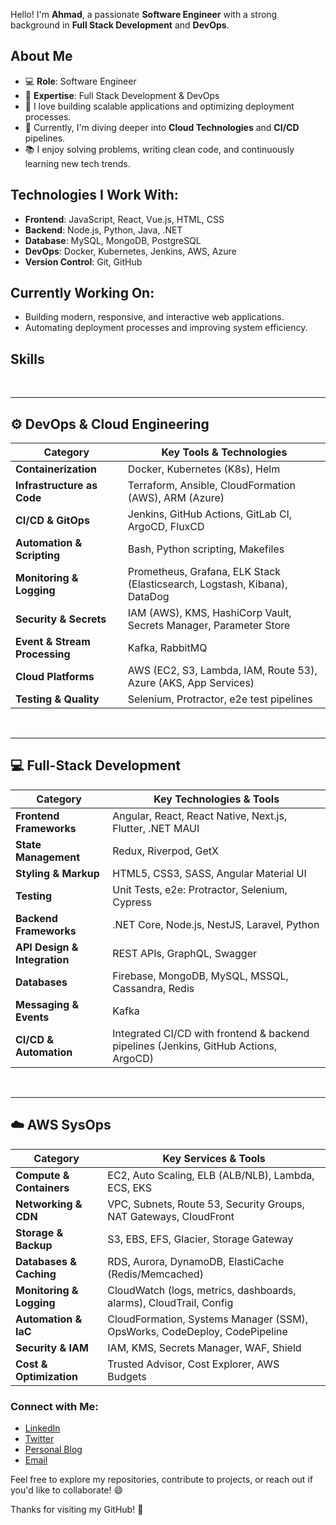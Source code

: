 Hello! I'm **Ahmad**, a passionate **Software Engineer** with a strong background in **Full Stack Development** and **DevOps**.

## About Me
- 💻 **Role**: Software Engineer
- 🔧 **Expertise**: Full Stack Development & DevOps
- 🚀 I love building scalable applications and optimizing deployment processes.
- 🌱 Currently, I'm diving deeper into **Cloud Technologies** and **CI/CD** pipelines.
- 📚 I enjoy solving problems, writing clean code, and continuously learning new tech trends.

## Technologies I Work With:
- **Frontend**: JavaScript, React, Vue.js, HTML, CSS
- **Backend**: Node.js, Python, Java, .NET
- **Database**: MySQL, MongoDB, PostgreSQL
- **DevOps**: Docker, Kubernetes, Jenkins, AWS, Azure
- **Version Control**: Git, GitHub

## Currently Working On:
- Building modern, responsive, and interactive web applications.
- Automating deployment processes and improving system efficiency.

## Skills


<br>

-----


## ⚙️ DevOps & Cloud Engineering

| **Category**                  | **Key Tools & Technologies**                                              |
| ----------------------------- | ------------------------------------------------------------------------- |
| **Containerization**          | Docker, Kubernetes (K8s), Helm                                            |
| **Infrastructure as Code**    | Terraform, Ansible, CloudFormation (AWS), ARM (Azure)                     |
| **CI/CD & GitOps**            | Jenkins, GitHub Actions, GitLab CI, ArgoCD, FluxCD                        |
| **Automation & Scripting**    | Bash, Python scripting, Makefiles                                         |
| **Monitoring & Logging**      | Prometheus, Grafana, ELK Stack (Elasticsearch, Logstash, Kibana), DataDog |
| **Security & Secrets**        | IAM (AWS), KMS, HashiCorp Vault, Secrets Manager, Parameter Store         |
| **Event & Stream Processing** | Kafka, RabbitMQ                                                           |
| **Cloud Platforms**           | AWS (EC2, S3, Lambda, IAM, Route 53), Azure (AKS, App Services)           |
| **Testing & Quality**         | Selenium, Protractor, e2e test pipelines                                  |


<br>

----
## 💻 Full-Stack Development


| **Category**                 | **Key Technologies & Tools**                                                         |
| ---------------------------- | ------------------------------------------------------------------------------------ |
| **Frontend Frameworks**      | Angular, React, React Native, Next.js, Flutter, .NET MAUI                            |
| **State Management**         | Redux, Riverpod, GetX                                                                |
| **Styling & Markup**         | HTML5, CSS3, SASS, Angular Material UI                                               |
| **Testing**                  | Unit Tests, e2e: Protractor, Selenium, Cypress                                       |
| **Backend Frameworks**       | .NET Core, Node.js, NestJS, Laravel, Python                                          |
| **API Design & Integration** | REST APIs, GraphQL, Swagger                                                          |
| **Databases**                | Firebase, MongoDB, MySQL, MSSQL, Cassandra, Redis                                    |
| **Messaging & Events**       | Kafka                                                                                |
| **CI/CD & Automation**       | Integrated CI/CD with frontend & backend pipelines (Jenkins, GitHub Actions, ArgoCD) |


<br>

------

## ☁️ AWS SysOps

| **Category**             | **Key Services & Tools**                                                  |
| ------------------------ | ------------------------------------------------------------------------- |
| **Compute & Containers** | EC2, Auto Scaling, ELB (ALB/NLB), Lambda, ECS, EKS                        |
| **Networking & CDN**     | VPC, Subnets, Route 53, Security Groups, NAT Gateways, CloudFront         |
| **Storage & Backup**     | S3, EBS, EFS, Glacier, Storage Gateway                                    |
| **Databases & Caching**  | RDS, Aurora, DynamoDB, ElastiCache (Redis/Memcached)                      |
| **Monitoring & Logging** | CloudWatch (logs, metrics, dashboards, alarms), CloudTrail, Config        |
| **Automation & IaC**     | CloudFormation, Systems Manager (SSM), OpsWorks, CodeDeploy, CodePipeline |
| **Security & IAM**       | IAM, KMS, Secrets Manager, WAF, Shield                                    |
| **Cost & Optimization**  | Trusted Advisor, Cost Explorer, AWS Budgets                               |
 


### Connect with Me:
- [LinkedIn](your-linkedin-url)
- [Twitter](your-twitter-url)
- [Personal Blog](your-website-url)
- [Email](your-email@example.com)

Feel free to explore my repositories, contribute to projects, or reach out if you'd like to collaborate! 😄

Thanks for visiting my GitHub! 🚀
